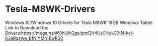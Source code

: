 # Tesla-M8WK-Drivers
Windows 8.1/Windows 10 Drivers for Tesla M8WK 16GB Windows Tablet
Link to Download the Drivers:https://mega.nz/#!0hUkiQga!qmf2V4Us0Nuk00tN-kci-63aRqzwe_bfNiYMn1EwR30

